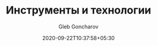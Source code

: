 ---
title: Инструменты и технологии
layout: tools
date: 2020-09-22T10:37:58+05:30
lastmod: 
author: Gleb Goncharov
aliases:
  - /work/tools/
  - /work/tools.html

description: 
categories: []
tags: []

draft: false
---